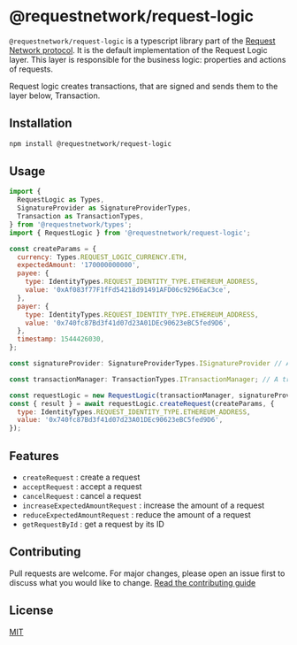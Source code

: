 # @requestnetwork/request-logic

`@requestnetwork/request-logic` is a typescript library part of the [Request Network protocol](https://github.com/RequestNetwork/requestNetwork).
It is the default implementation of the Request Logic layer. This layer is responsible for the business logic: properties and actions of requests.

Request logic creates transactions, that are signed and sends them to the layer below, Transaction.

## Installation

```bash
npm install @requestnetwork/request-logic
```

## Usage

```javascript
import {
  RequestLogic as Types,
  SignatureProvider as SignatureProviderTypes,
  Transaction as TransactionTypes,
} from '@requestnetwork/types';
import { RequestLogic } from '@requestnetwork/request-logic';

const createParams = {
  currency: Types.REQUEST_LOGIC_CURRENCY.ETH,
  expectedAmount: '170000000000',
  payee: {
    type: IdentityTypes.REQUEST_IDENTITY_TYPE.ETHEREUM_ADDRESS,
    value: '0xAf083f77F1fFd54218d91491AFD06c9296EaC3ce',
  },
  payer: {
    type: IdentityTypes.REQUEST_IDENTITY_TYPE.ETHEREUM_ADDRESS,
    value: '0x740fc87Bd3f41d07d23A01DEc90623eBC5fed9D6',
  },
  timestamp: 1544426030,
};

const signatureProvider: SignatureProviderTypes.ISignatureProvider // A signature provider, for example @requestnetwork/ethereum-private-key-signature-provider

const transactionManager: TransactionTypes.ITransactionManager; // A transaction manager, for example @requestnetwork/transaction-manager

const requestLogic = new RequestLogic(transactionManager, signatureProvider);
const { result } = await requestLogic.createRequest(createParams, {
  type: IdentityTypes.REQUEST_IDENTITY_TYPE.ETHEREUM_ADDRESS,
  value: '0x740fc87Bd3f41d07d23A01DEc90623eBC5fed9D6',
});
```

## Features

- `createRequest` : create a request
- `acceptRequest` : accept a request
- `cancelRequest` : cancel a request
- `increaseExpectedAmountRequest` : increase the amount of a request
- `reduceExpectedAmountRequest` : reduce the amount of a request
- `getRequestById` : get a request by its ID

## Contributing

Pull requests are welcome. For major changes, please open an issue first to discuss what you would like to change.
[Read the contributing guide](https://github.com/RequestNetwork/requestNetwork/blob/master/CONTRIBUTING.md)

## License

[MIT](https://github.com/RequestNetwork/requestNetwork/blob/develop-v2/LICENSE)
